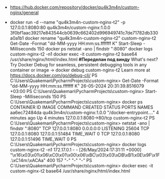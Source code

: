 - https://hub.docker.com/repository/docker/qu4k3m4n/custom-nginx/general


- docker run -d --name "qu4k3m4n-custom-nginx-t2" -p 127.0.0.1:8080:80 qu4k3m4n/custom-nginx:1.0.0
3f0bf1aac39217e843544cb0639c662402d996949741c7de71782db330a0a1b1
docker rename "qu4k3m4n-custom-nginx-t2" custom-nginx-t2
Get-Date -Format "dd-MM-yyyy HH:mm:ss.fffffff K"
Start-Sleep -Milliseconds 150
docker ps
netstat -ano | findstr ":8080"
docker logs custom-nginx-t2 -n1
docker exec -it custom-nginx-t2 base64 /usr/share/nginx/html/index.html **#Переделан под винду**
What's next?
  Try Docker Debug for seamless, persistent debugging tools in any container or image → docker debug custom-nginx-t2
  Learn more at https://docs.docker.com/go/debug-cli/
PS C:\Users\Quakeman\PycharmProjects\custom-nginx> Get-Date -Format "dd-MM-yyyy HH:mm:ss.fffffff K"
26-05-2024 20:31:39.8516079 +03:00
PS C:\Users\Quakeman\PycharmProjects\custom-nginx> Start-Sleep -Milliseconds 150
PS C:\Users\Quakeman\PycharmProjects\custom-nginx> docker ps
CONTAINER ID   IMAGE                         COMMAND                  CREATED         STATUS         PORTS
      NAMES
aa6ec72484da   qu4k3m4n/custom-nginx:1.0.0   "/docker-entrypoint.…"   4 minutes ago   Up 4 minutes   127.0.0.1:8080->80/tcp   custom-nginx-t2
PS C:\Users\Quakeman\PycharmProjects\custom-nginx> netstat -ano | findstr ":8080"
  TCP    127.0.0.1:8080         0.0.0.0:0              LISTENING       25604
  TCP    127.0.0.1:8080         127.0.0.1:51484        TIME_WAIT       0
  TCP    127.0.0.1:8080         127.0.0.1:51496        TIME_WAIT       0
PS C:\Users\Quakeman\PycharmProjects\custom-nginx> docker logs custom-nginx-t2 -n1
172.17.0.1 - - [26/May/2024:17:31:11 +0000] "\x16\x03\x01\x06\xC0\x01\x00\x06\xBC\x03\x03\xDB\xB1\x0E\x9F\x1F.\xC14m:\xACAa" 400 157 "-" "-" "-"
PS C:\Users\Quakeman\PycharmProjects\custom-nginx> docker exec -it custom-nginx-t2 base64 /usr/share/nginx/html/index.html


